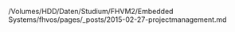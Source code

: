 /Volumes/HDD/Daten/Studium/FHVM2/Embedded Systems/fhvos/pages/_posts/2015-02-27-projectmanagement.md